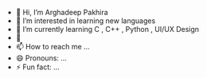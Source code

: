 - 👋 Hi, I’m  Arghadeep Pakhira
- 👀 I’m interested in learning new languages
- 🌱 I’m currently learning C , C++ , Python , UI/UX Design
- 💞
- 📫 How to reach me ...
- 😄 Pronouns: ...
- ⚡ Fun fact: ...

<!---
Argha2004/Argha2004 is a ✨ special ✨ repository because its `README.md` (this file) appears on your GitHub profile.
You can click the Preview link to take a look at your changes.
--->
